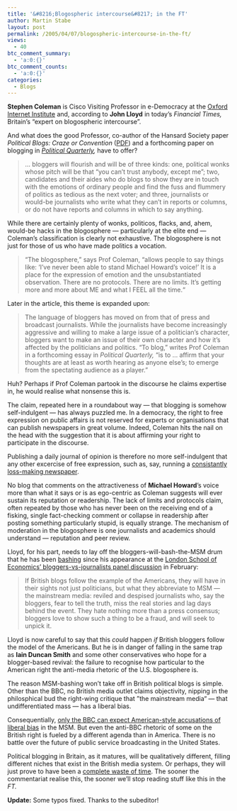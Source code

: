 ```yaml
---
title: '&#8216;Blogospheric intercourse&#8217; in the FT'
author: Martin Stabe
layout: post
permalink: /2005/04/07/blogospheric-intercourse-in-the-ft/
views:
  - 40
btc_comment_summary:
  - 'a:0:{}'
btc_comment_counts:
  - 'a:0:{}'
categories:
  - Blogs
---
```

**Stephen Coleman** is Cisco Visiting Professor in e-Democracy at the [Oxford Internet Institute][1] and, according to **John Lloyd** in today&rsquo;s *Financial Times,* Britain&rsquo;s &ldquo;expert on blogospheric intercourse&rdquo;.

And what does the good Professor, co-author of the Hansard Society paper *Political Blogs: Craze or Convention* ([PDF][2]) and a forthcoming paper on blogging in *[Political Quarterly][3],* have to offer?

> &#8230; bloggers will flourish and will be of three kinds: one, political wonks whose pitch will be that &#8220;you can&#8217;t trust anybody, except me&#8221;; two, candidates and their aides who do blogs to show they are in touch with the emotions of ordinary people and find the fuss and flummery of politics as tedious as the next voter; and three, journalists or would-be journalists who write what they can&#8217;t in reports or columns, or do not have reports and columns in which to say anything.

While there are certainly plenty of wonks, politicos, flacks, and, ahem, would-be hacks in the blogosphere &mdash; particularly at the elite end &mdash; Coleman&#8217;s classification is clearly not exhaustive. The blogosphere is not just for those of us who have made politics a vocation.

> &ldquo;The blogosphere,&rdquo; says Prof Coleman, &ldquo;allows people to say things like: &lsquo;I&rsquo;ve never been able to stand Michael Howard&rsquo;s voice!&rsquo; It is a place for the expression of emotion and the unsubstantiated observation. There are no protocols. There are no limits. It&rsquo;s getting more and more about ME and what I FEEL all the time.&ldquo;

Later in the article, this theme is expanded upon:

> The language of bloggers has moved on from that of press and broadcast journalists. While the journalists have become increasingly aggressive and willing to make a large issue of a politician&#8217;s character, bloggers want to make an issue of their own character and how it&#8217;s affected by the politicians and politics. &ldquo;To blog,&rdquo; writes Prof Coleman in a forthcoming essay in *Political Quarterly,* &ldquo;is to &#8230; affirm that your thoughts are at least as worth hearing as anyone else&rsquo;s; to emerge from the spectating audience as a player.&rdquo;

Huh? Perhaps if Prof Coleman partook in the discourse he claims expertise in, he would realise what nonsense this is. 

The claim, repeated here in a roundabout way &mdash; that blogging is somehow self-indulgent &mdash; has always puzzled me. In a democracy, the right to free expression on public affairs is not reserved for experts or organisations that can publish newspapers in great volume. Indeed, Coleman hits the nail on the head with the suggestion that it is about affirming your right to participate in the discourse.

Publishing a daily journal of opinion is therefore no more self-indulgent that any other excercise of free expression, such as, say, running a [consistantly loss-making newspaper][4].

No blog that comments on the attractiveness of **Michael Howard**&rsquo;s voice more than what it says or is as ego-centric as Coleman suggests will ever sustain its reputation or readership. The lack of limits and protocols claim, often repeated by those who has never been on the receiving end of a fisking, single fact-checking comment or collapse in readership after posting something particularly stupid, is equally strange. The mechanism of moderation in the blogosphere is one journalists and academics should understand &mdash; reputation and peer review.

Lloyd, for his part, needs to lay off the bloggers-will-bash-the-MSM drum that he has been [bashing][5] since his appearance at the [London School of Economics&rsquo; bloggers-vs-journalists panel discussion][6] in February:

> If British blogs follow the example of the Americans, they will have in their sights not just politicians, but what they abbreviate to MSM &mdash; the mainstream media: reviled and despised journalists who, say the bloggers, fear to tell the truth, miss the real stories and lag days behind the event. They hate nothing more than a press consensus; bloggers love to show such a thing to be a fraud, and will seek to unpick it.

Lloyd is now careful to say that this *could* happen *if* British bloggers follow the model of the Americans. But he is in danger of falling in the same trap as **Iain Duncan Smith** and some other conservatives who hope for a blogger-based revival: the failure to recognise how particular to the American right the anti-media rhetoric of the U.S. blogosphere is.

The reason MSM-bashing won&rsquo;t take off in British political blogs is simple. Other than the BBC, no British media outlet claims objectivity, nipping in the philosphical bud the right-wing critique that &rdquo;the mainstream media&ldquo; &mdash; that undifferentiated mass &mdash; has a liberal bias. 

Consequentially, [only the BBC can expect American-style accusations of liberal bias][7] in the MSM. But even the anti-BBC rhetoric of some on the British right is fueled by a different agenda than in America. There is no battle over the future of public service broadcasting in the United States.

Political blogging in Britain, as it matures, will be qualitatively different, filling different niches that exist in the British media system. Or perhaps, they will just prove to have been a [complete waste of time][8]. The sooner the commentariat realise this, the sooner we&rsquo;ll stop reading stuff like this in the *FT.*

**Update:** Some typos fixed. Thanks to the subeditor!

 [1]: http://www.oii.ox.ac.uk/
 [2]: http://www.hansardsociety.org.uk/assets/Final_Blog_Report_.pdf
 [3]: http://www.ingentaconnect.com/content/bpl/poqu?
 [4]: http://www.pearson.com/investor/ar2003/performance_ft.htm
 [5]: http://news.ft.com/cms/s/c3e700f0-9b5b-11d9-815d-00000e2511c8.html
 [6]: http://www.martinstabe.com/blog/archives/2005/02/lse_blogging_ev_1.php
 [7]: http://www.biased-bbc.blogspot.com/
 [8]: http://www.martinstabe.com/blog/archives/2005/02/british_blogs_a.php